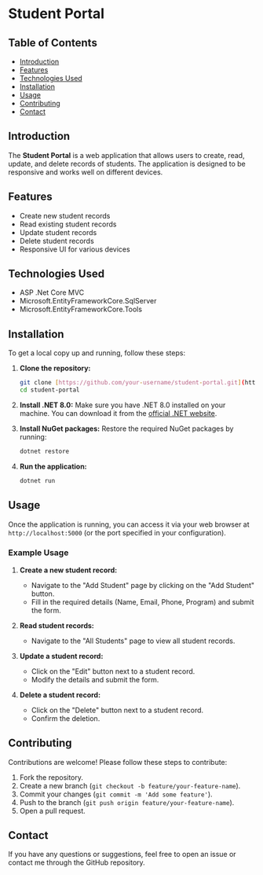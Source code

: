 # Student Portal

## Table of Contents
- [Introduction](#introduction)
- [Features](#features)
- [Technologies Used](#technologies-used)
- [Installation](#installation)
- [Usage](#usage)
- [Contributing](#contributing)
- [Contact](#contact)

## Introduction
The **Student Portal** is a web application that allows users to create, read, update, and delete records of students. The application is designed to be responsive and works well on different devices.

## Features
- Create new student records
- Read existing student records
- Update student records
- Delete student records
- Responsive UI for various devices

## Technologies Used
- ASP .Net Core MVC
- Microsoft.EntityFrameworkCore.SqlServer
- Microsoft.EntityFrameworkCore.Tools

## Installation
To get a local copy up and running, follow these steps:

1. **Clone the repository:**
    ```bash
    git clone [https://github.com/your-username/student-portal.git](https://github.com/APMErni/StudentPortal.git)
    cd student-portal
    ```

2. **Install .NET 8.0:**
    Make sure you have .NET 8.0 installed on your machine. You can download it from the [official .NET website](https://dotnet.microsoft.com/download).

3. **Install NuGet packages:**
    Restore the required NuGet packages by running:
    ```bash
    dotnet restore
    ```

4. **Run the application:**
    ```bash
    dotnet run
    ```

## Usage
Once the application is running, you can access it via your web browser at `http://localhost:5000` (or the port specified in your configuration).

### Example Usage

1. **Create a new student record:**
   - Navigate to the "Add Student" page by clicking on the "Add Student" button.
   - Fill in the required details (Name, Email, Phone, Program) and submit the form.

2. **Read student records:**
   - Navigate to the "All Students" page to view all student records.

3. **Update a student record:**
   - Click on the "Edit" button next to a student record.
   - Modify the details and submit the form.

4. **Delete a student record:**
   - Click on the "Delete" button next to a student record.
   - Confirm the deletion.

## Contributing
Contributions are welcome! Please follow these steps to contribute:

1. Fork the repository.
2. Create a new branch (`git checkout -b feature/your-feature-name`).
3. Commit your changes (`git commit -m 'Add some feature'`).
4. Push to the branch (`git push origin feature/your-feature-name`).
5. Open a pull request.

## Contact

If you have any questions or suggestions, feel free to open an issue or contact me through the GitHub repository.
